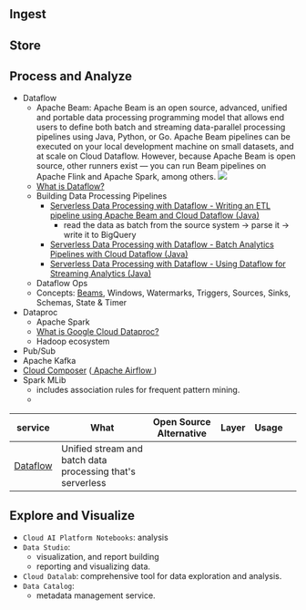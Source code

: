 # 

## Ingest

## Store

## Process and Analyze

- Dataflow
  - Apache Beam: Apache Beam is an open source, advanced, unified and portable data processing programming model that allows end users to define both batch and streaming data-parallel processing pipelines using Java, Python, or Go. Apache Beam pipelines can be executed on your local development machine on small datasets, and at scale on Cloud Dataflow. However, because Apache Beam is open source, other runners exist — you can run Beam pipelines on Apache Flink and Apache Spark, among others.
  ![](https://cdn.qwiklabs.com/jm%2FNqn%2FwCrYjVEN0qIz1VU%2BX1x3KYukp5IeCk30oasQ%3D)
  - [What is Dataflow?](https://www.youtube.com/watch?v=KalJ0VuEM7s)
  - Building Data Processing Pipelines
    - [Serverless Data Processing with Dataflow - Writing an ETL pipeline using Apache Beam and Cloud Dataflow (Java)](https://partner.cloudskillsboost.google/course_sessions/1069823/labs/103667)
      - read the data as batch from the source system -> parse it -> write it to BigQuery 
    - [Serverless Data Processing with Dataflow - Batch Analytics Pipelines with Cloud Dataflow (Java)](https://partner.cloudskillsboost.google/course_sessions/1069823/labs/103674)
    - [Serverless Data Processing with Dataflow - Using Dataflow for Streaming Analytics (Java)](https://partner.cloudskillsboost.google/course_sessions/1069823/labs/103676)
  - Dataflow Ops
  - Concepts: [Beams](https://beam.apache.org/), Windows, Watermarks, Triggers, Sources, Sinks, Schemas, State & Timer
- Dataproc
  - Apache Spark
  - [What is Google Cloud Dataproc?](https://www.youtube.com/watch?v=32oJE-fSzm0)
  - Hadoop ecosystem
- Pub/Sub
- Apache Kafka
- [Cloud Composer](https://cloud.google.com/composer) ([ Apache Airflow ](https://airflow.apache.org/docs/))
- Spark MLib
  - includes association rules for frequent pattern mining.
  - 

| service                                       | What                                                       | Open Source Alternative | Layer | Usage |     |
| --------------------------------------------- | ---------------------------------------------------------- | ----------------------- | ----- | ----- | --- |
| [Dataflow](https://cloud.google.com/dataflow) | Unified stream and batch data processing that's serverless |                         |       |       |     |


## Explore and Visualize

- `Cloud AI Platform Notebooks`: analysis
- `Data Studio`: 
  - visualization, and report building
  - reporting and visualizing data.
- `Cloud Datalab`: comprehensive tool for data exploration and analysis.
- `Data Catalog`:
  - metadata management service.